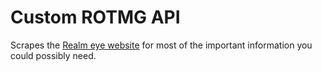 # Custom ROTMG API
Scrapes the [Realm eye website](https://www.realmeye.com) for most of the important information you could possibly need.
